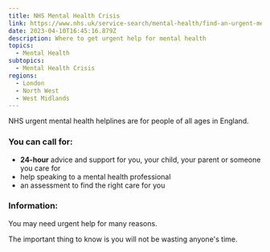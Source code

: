 ```yaml
---
title: NHS Mental Health Crisis
link: https://www.nhs.uk/service-search/mental-health/find-an-urgent-mental-health-helpline
date: 2023-04-10T16:45:16.879Z
description: Where to get urgent help for mental health
topics:
  - Mental Health
subtopics:
  - Mental Health Crisis
regions:
  - London
  - North West
  - West Midlands
---
```


NHS urgent mental health helplines are for people of all ages in England.

### You can call for:

- **24-hour** advice and support for you, your child, your parent or someone you care for
- help speaking to a mental health professional
- an assessment to find the right care for you

### Information:

You may need urgent help for many reasons.

The important thing to know is you will not be wasting anyone's time.
